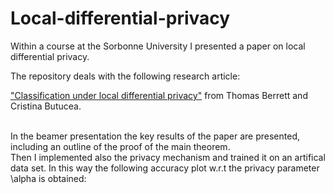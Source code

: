 # Local-differential-privacy
Within a course at the Sorbonne University I presented a paper on local differential privacy.<br>

The repository deals with the following research article:<br>

["Classification under local differential privacy"](https://arxiv.org/abs/1912.04629) from Thomas Berrett and Cristina Butucea.

<br>
In the beamer presentation the key results of the paper are presented, including an outline of the proof of the main theorem.
<br>
Then I implemented also the privacy mechanism and trained it on an artifical data set. In this way the following accuracy plot w.r.t the privacy parameter \alpha is obtained:

